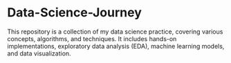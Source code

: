 # Data-Science-Journey
This repository is a collection of my data science practice, covering various concepts, algorithms, and techniques. It includes hands-on implementations, exploratory data analysis (EDA), machine learning models, and data visualization.
